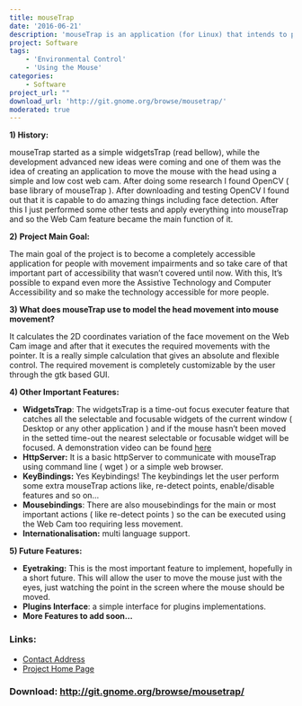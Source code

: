 ```yaml
---
title: mouseTrap
date: '2016-06-21'
description: 'mouseTrap is an application (for Linux) that intends to provide control of the mouse pointer using a Web Cam and face detection. The users can move the pointer using the face or other parts of it.'
project: Software
tags:
    - 'Environmental Control'
    - 'Using the Mouse'
categories:
    - Software
project_url: ""
download_url: 'http://git.gnome.org/browse/mousetrap/'
moderated: true
---
```

**1) History:**

mouseTrap started as a simple widgetsTrap (read bellow), while the development advanced new ideas were coming and one of them was the idea of creating an application to move the mouse with the head using a simple and low cost web cam. After doing some research I found OpenCV ( base library of mouseTrap ). After downloading and testing OpenCV I found out that it is capable to do amazing things including face detection. After this I just performed some other tests and apply everything into mouseTrap and so the Web Cam feature became the main function of it.

**2)** **Project Main Goal:**

The main goal of the project is to become a completely accessible application for people with movement impairments and so take care of that important part of accessibility that wasn’t covered until now. With this, It’s possible to expand even more the Assistive Technology and Computer Accessibility and so make the technology accessible for more people.

**3) What does mouseTrap use to model the head movement into mouse movement?**

It calculates the 2D coordinates variation of the face movement on the Web Cam image and after that it executes the required movements with the pointer. It is a really simple calculation that gives an absolute and flexible control. The required movement is completely customizable by the user through the gtk based GUI.

**4) Other Important Features:**

- **WidgetsTrap**: The widgetsTrap is a time-out focus executer feature that catches all the selectable and focusable widgets of the current window ( Desktop or any other application ) and if the mouse hasn’t been moved in the setted time-out the nearest selectable or focusable widget will be focused. A demonstration video can be found <a _self="" demo="" href="" target="" title="" widgetstrap="">here</a>
- **HttpServer:** It is a basic httpServer to communicate with mouseTrap using command line ( wget ) or a simple web browser.
- **KeyBindings:** Yes Keybindings! The keybindings let the user perform some extra mouseTrap actions like, re-detect points, enable/disable features and so on…
- **Mousebindings**: There are also mousebindings for the main or most important actions ( like re-detect points ) so the can be executed using the Web Cam too requiring less movement.
- **Internationalisation:** multi language support.

**5) Future Features:**

- **Eyetraking:** This is the most important feature to implement, hopefully in a short future. This will allow the user to move the mouse just with the eyes, just watching the point in the screen where the mouse should be moved.
- **Plugins Interface**: a simple interface for plugins implementations.
- **More Features to add soon…**

### Links:
- <a href="mailto:flaper87@gmail.com">Contact Address</a>
- <a href="http://live.gnome.org/MouseTrap">Project Home Page</a>

### Download: http://git.gnome.org/browse/mousetrap/ 